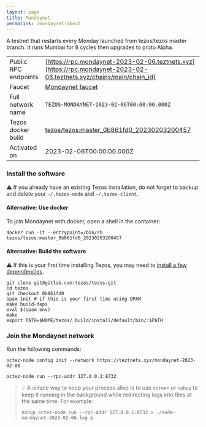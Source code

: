 ```yaml
---
layout: page
title: Mondaynet
permalink: /mondaynet-about
---
```


A testnet that restarts every Monday launched from tezos/tezos master branch. It runs Mumbai for 8 cycles then upgrades to proto Alpha.

| | |
|-------|---------------------|
| Public RPC endpoints | [https://rpc.mondaynet-2023-02-06.teztnets.xyz](https://rpc.mondaynet-2023-02-06.teztnets.xyz/chains/main/chain_id)<br/> |
| Faucet | [Mondaynet faucet](https://faucet.mondaynet-2023-02-06.teztnets.xyz) |
| Full network name | `TEZOS-MONDAYNET-2023-02-06T00:00:00.000Z` |
| Tezos docker build | [tezos/tezos:master_0b861fd0_20230203200457](https://hub.docker.com/r/tezos/tezos/tags?page=1&ordering=last_updated&name=master_0b861fd0_20230203200457) |
| Activated on | 2023-02-06T00:00:00.000Z |





### Install the software

⚠️  If you already have an existing Tezos installation, do not forget to backup and delete your `~/.tezos-node` and `~/.tezos-client`.



#### Alternative: Use docker

To join Mondaynet with docker, open a shell in the container:

```
docker run -it --entrypoint=/bin/sh tezos/tezos:master_0b861fd0_20230203200457
```

#### Alternative: Build the software

⚠️  If this is your first time installing Tezos, you may need to [install a few dependencies](https://tezos.gitlab.io/introduction/howtoget.html#setting-up-the-development-environment-from-scratch).

```
git clone git@gitlab.com:tezos/tezos.git
cd tezos
git checkout 0b861fd0
opam init # if this is your first time using OPAM
make build-deps
eval $(opam env)
make
export PATH=$HOME/tezos/_build/install/default/bin/:$PATH
```

### Join the Mondaynet network

Run the following commands:

```
octez-node config init --network https://teztnets.xyz/mondaynet-2023-02-06

octez-node run --rpc-addr 127.0.0.1:8732
```

> 💡 A simple way to keep your process alive is to use `screen` or `nohup` to keep it running in the background while redirecting logs into files at the same time. For example:
>
> ```bash=13
> nohup octez-node run --rpc-addr 127.0.0.1:8732 > ./node-mondaynet-2023-02-06.log &
> ```


